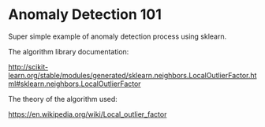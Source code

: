 # Anomaly Detection 101
Super simple example of anomaly detection process using sklearn.

The algorithm library documentation:

http://scikit-learn.org/stable/modules/generated/sklearn.neighbors.LocalOutlierFactor.html#sklearn.neighbors.LocalOutlierFactor

The theory of the algorithm used:

https://en.wikipedia.org/wiki/Local_outlier_factor

